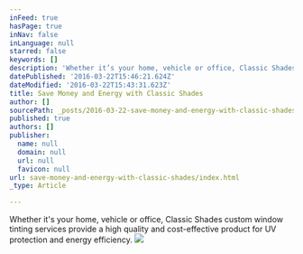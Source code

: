 ```yaml
---
inFeed: true
hasPage: true
inNav: false
inLanguage: null
starred: false
keywords: []
description: 'Whether it’s your home, vehicle or office, Classic Shades custom window tinting services provide a high quality and cost-effective product for UV protection and energy efficiency.'
datePublished: '2016-03-22T15:46:21.624Z'
dateModified: '2016-03-22T15:43:31.623Z'
title: Save Money and Energy with Classic Shades
author: []
sourcePath: _posts/2016-03-22-save-money-and-energy-with-classic-shades.md
published: true
authors: []
publisher:
  name: null
  domain: null
  url: null
  favicon: null
url: save-money-and-energy-with-classic-shades/index.html
_type: Article

---
```

Whether it's your home, vehicle or office, Classic Shades custom window tinting services provide a high quality and cost-effective product for UV protection and energy efficiency.
![](https://the-grid-user-content.s3-us-west-2.amazonaws.com/acbcf30f-ddee-491e-8ff6-20d23e0c6edc.jpg)